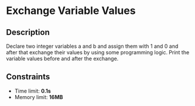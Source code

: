 # Exchange Variable Values

## Description
Declare two integer variables a and b and assign them with 1 and 0 and after that exchange their values by using some programming logic.
Print the variable values before and after the exchange.

## Constraints
- Time limit: **0.1s**
- Memory limit: **16MB**
